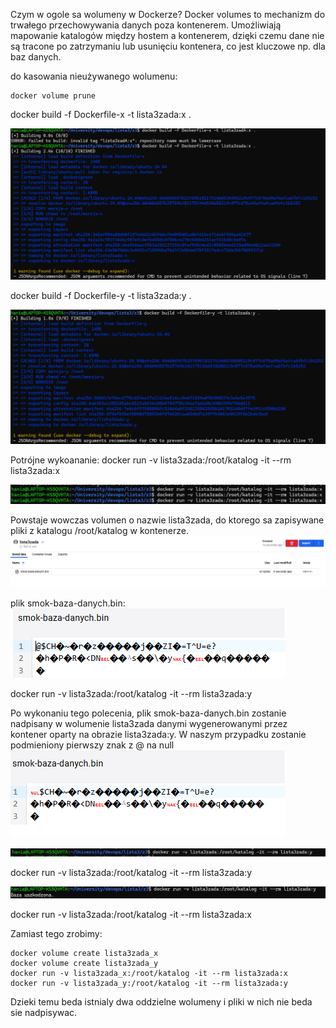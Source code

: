 Czym w ogole sa wolumeny w Dockerze?
Docker volumes to mechanizm do trwałego przechowywania danych poza kontenerem. Umożliwiają mapowanie katalogów między hostem a kontenerem, dzięki czemu dane nie są tracone po zatrzymaniu lub usunięciu kontenera, co jest kluczowe np. dla baz danych.

do kasowania nieużywanego wolumenu:
```
docker volume prune
```


docker build -f Dockerfile-x -t lista3zada:x .

![alt text](image.png)

docker build -f Dockerfile-y -t lista3zada:y .

![alt text](image-1.png)

Potrójne wykoananie:
docker run -v lista3zada:/root/katalog -it --rm lista3zada:x

![alt text](image-2.png)

Powstaje wowczas volumen o nazwie lista3zada, do ktorego sa zapisywane pliki z katalogu /root/katalog w kontenerze.
![alt text](image-5.png)

plik smok-baza-danych.bin:
![alt text](image-6.png)

docker run -v lista3zada:/root/katalog -it --rm lista3zada:y

Po wykonaniu tego polecenia, plik smok-baza-danych.bin zostanie nadpisany w wolumenie lista3zada danymi wygenerowanymi przez kontener oparty na obrazie lista3zada:y. W naszym przypadku zostanie podmieniony pierwszy znak z @ na null
![alt text](image-7.png)

![alt text](image-3.png)

docker run -v lista3zada:/root/katalog -it --rm lista3zada:y

![alt text](image-4.png)

docker run -v lista3zada:/root/katalog -it --rm lista3zada:x

Zamiast tego zrobimy:

```
docker volume create lista3zada_x 
docker volume create lista3zada_y
docker run -v lista3zada_x:/root/katalog -it --rm lista3zada:x
docker run -v lista3zada_y:/root/katalog -it --rm lista3zada:y
```

Dzieki temu beda istnialy dwa oddzielne wolumeny i pliki w nich nie beda sie nadpisywac.